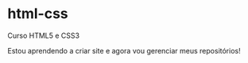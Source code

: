 # html-css
 Curso HTML5 e CSS3

Estou aprendendo a criar site e agora vou gerenciar meus repositórios!
